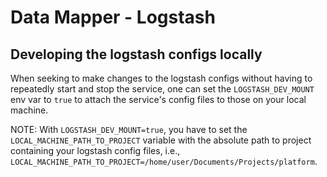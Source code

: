 # Data Mapper - Logstash

## Developing the logstash configs locally

When seeking to make changes to the logstash configs without having to repeatedly start and stop the service, one can set the `LOGSTASH_DEV_MOUNT`
env var to `true` to attach the service's config files to those on your local machine.

NOTE: With `LOGSTASH_DEV_MOUNT=true`, you have to set the `LOCAL_MACHINE_PATH_TO_PROJECT` variable with the absolute path to project containing your logstash config files, i.e., `LOCAL_MACHINE_PATH_TO_PROJECT=/home/user/Documents/Projects/platform`.
